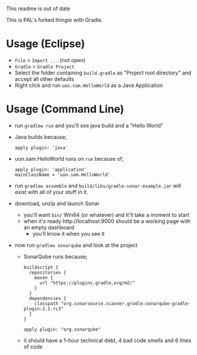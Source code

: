This readme is out of date




This is PAL's forked thingie with Gradle.

# Usage (Eclipse)

* `File` > `Import ...` (not open)
* `Gradle` > `Gradle Project`
* Select the folder containing `build.gradle` as "Project root directory" and accept all other defaults
* Right click and run `uon.sam.HelloWorld` as a Java Application

# Usage (Command Line)

* run `gradlew run` and you'll see java build and a "Hello World"
 * Java builds because;
    ```
    apply plugin: 'java'
    ```

 * uon.sam.HelloWorld runs on `run` because of;
     ```
     apply plugin: 'application'
     mainClassName = 'uon.sam.HelloWorld'
     ```
* run `gradlew assemble` and `build/libs/gradle-sonar-example.jar` will exist with all of your stuff in it.

* download, unzip and launch Sonar
  * you'll want `bin/` Win64 (or whatever) and it'll take a moment to start
  * when it's ready http://localhost:9000 should be a working page with an empty dashboard
    * you'll know it when you see it

* now run `gradlew sonarqube` and look at the project
  * SonarQube runs because;

    ```
    buildscript {
      repositories {
        maven {
          url "https://plugins.gradle.org/m2/"
        }
      }
      dependencies {
        classpath "org.sonarsource.scanner.gradle:sonarqube-gradle-plugin:2.1-rc3"
      }
    }

    apply plugin: "org.sonarqube"
    ```
  * it should have a 1-hour technical debt, 4 bad code smells and 6 lines of code
